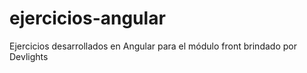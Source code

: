 # ejercicios-angular
Ejercicios desarrollados en Angular para el módulo front brindado por Devlights
